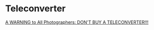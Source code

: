 # Teleconverter

[A WARNING to All Photographers: DON'T BUY A TELECONVERTER!!!](https://youtu.be/jAOPEBpJ78s)